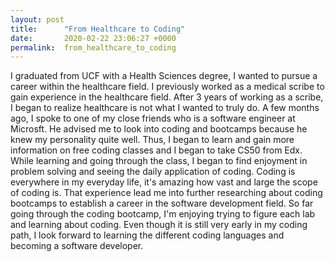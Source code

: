 ```yaml
---
layout: post
title:      "From Healthcare to Coding"
date:       2020-02-22 23:06:27 +0000
permalink:  from_healthcare_to_coding
---
```



 I graduated from UCF with a Health Sciences degree, I wanted to pursue a career within the healthcare field. I previously worked as a medical scribe to gain experience in the healthcare field. After 3 years of working as a scribe, I began to realize healthcare is not what I wanted to truly do. A few months ago, I spoke to one of my close friends who is a software engineer at Microsft. He advised me to look into coding and bootcamps because he knew my personality quite well. Thus, I began to learn and gain more information on free coding classes and I began to take CS50 from Edx. While learning and going through the class, I began to find enjoyment in problem solving and seeing the daily application of coding. Coding is everywhere in my everyday life, it's amazing how vast and large the scope of coding is. That experience lead me into further researching about coding bootcamps to establish a career in the software development field. So far going through the coding bootcamp, I'm enjoying trying to figure each lab and learning about coding. Even though it is still very early in my coding path, I look forward to learning the different coding languages and becoming a software developer.

